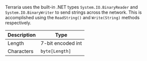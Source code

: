 Terraria uses the built-in .NET types `System.IO.BinaryReader` and `System.IO.BinaryWriter` to send strings across the network. This is accomplished using the `ReadString()` and `Write(String)` methods respectively.

| Description | Type |
|-------------|------|
| Length      | 7-bit encoded int |
| Characters  | `byte[Length]` |